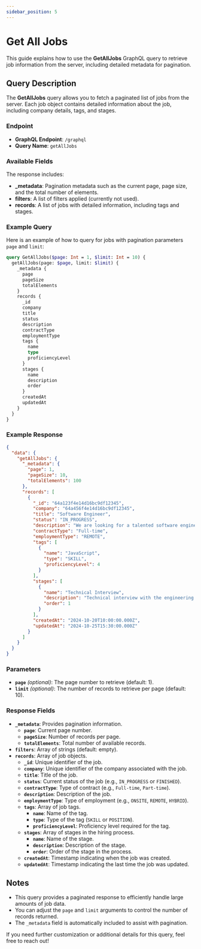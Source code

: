 ```yaml
---
sidebar_position: 5
---
```


# Get All Jobs

This guide explains how to use the **GetAllJobs** GraphQL query to retrieve job information from the server, including detailed metadata for pagination.

## Query Description

The **GetAllJobs** query allows you to fetch a paginated list of jobs from the server. Each job object contains detailed information about the job, including company details, tags, and stages.

### Endpoint

- **GraphQL Endpoint**: `/graphql`
- **Query Name**: `getAllJobs`

### Available Fields

The response includes:
- **_metadata**: Pagination metadata such as the current page, page size, and the total number of elements.
- **filters**: A list of filters applied (currently not used).
- **records**: A list of jobs with detailed information, including tags and stages.

### Example Query

Here is an example of how to query for jobs with pagination parameters `page` and `limit`:

```graphql
query GetAllJobs($page: Int = 1, $limit: Int = 10) {
  getAllJobs(page: $page, limit: $limit) {
    _metadata {
      page
      pageSize
      totalElements
    }
    records {
      _id
      company
      title
      status
      description
      contractType
      employmentType
      tags {
        name
        type
        proficiencyLevel
      }
      stages {
        name
        description
        order
      }
      createdAt
      updatedAt
    }
  }
}
```

### Example Response

```json
{
  "data": {
    "getAllJobs": {
      "_metadata": {
        "page": 1,
        "pageSize": 10,
        "totalElements": 100
      },
      "records": [
        {
          "_id": "64a123f4e14d16bc9df12345",
          "company": "64a456f4e14d16bc9df12345",
          "title": "Software Engineer",
          "status": "IN_PROGRESS",
          "description": "We are looking for a talented software engineer...",
          "contractType": "Full-time",
          "employmentType": "REMOTE",
          "tags": [
            {
              "name": "JavaScript",
              "type": "SKILL",
              "proficiencyLevel": 4
            }
          ],
          "stages": [
            {
              "name": "Technical Interview",
              "description": "Technical interview with the engineering team",
              "order": 1
            }
          ],
          "createdAt": "2024-10-20T10:00:00.000Z",
          "updatedAt": "2024-10-25T15:30:00.000Z"
        }
      ]
    }
  }
}
```

### Parameters

- **`page`** _(optional)_: The page number to retrieve (default: 1).
- **`limit`** _(optional)_: The number of records to retrieve per page (default: 10).

### Response Fields

- **`_metadata`**: Provides pagination information.
  - **`page`**: Current page number.
  - **`pageSize`**: Number of records per page.
  - **`totalElements`**: Total number of available records.
- **`filters`**: Array of strings (default: empty).
- **`records`**: Array of job objects.
  - **`_id`**: Unique identifier of the job.
  - **`company`**: Unique identifier of the company associated with the job.
  - **`title`**: Title of the job.
  - **`status`**: Current status of the job (e.g., `IN_PROGRESS` or `FINISHED`).
  - **`contractType`**: Type of contract (e.g., `Full-time`, `Part-time`).
  - **`description`**: Description of the job.
  - **`employmentType`**: Type of employment (e.g., `ONSITE`, `REMOTE`, `HYBRID`).
  - **`tags`**: Array of job tags.
    - **`name`**: Name of the tag.
    - **`type`**: Type of the tag (`SKILL` or `POSITION`).
    - **`proficiencyLevel`**: Proficiency level required for the tag.
  - **`stages`**: Array of stages in the hiring process.
    - **`name`**: Name of the stage.
    - **`description`**: Description of the stage.
    - **`order`**: Order of the stage in the process.
  - **`createdAt`**: Timestamp indicating when the job was created.
  - **`updatedAt`**: Timestamp indicating the last time the job was updated.

## Notes

- This query provides a paginated response to efficiently handle large amounts of job data.
- You can adjust the `page` and `limit` arguments to control the number of records returned.
- The `_metadata` field is automatically included to assist with pagination.

If you need further customization or additional details for this query, feel free to reach out!


